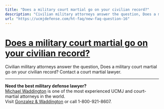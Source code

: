 ```yaml
---
title: "Does a military court martial go on your civilian record?"
description: "Civilian military attorneys answer the question, Does a military court martial go on your civilian record? Contact a court martial lawyer."
url: "https://ucmjdefense.com/ht-faq/new-faq-question-16"
---
```


# [Does a military court martial go on your civilian record?](https://ucmjdefense.com/ht-faq/new-faq-question-16)

Civilian military attorneys answer the question, Does a military court martial go on your civilian record? Contact a court martial lawyer.

---

**Need the best military defense lawyer?**  
[Michael Waddington](https://ucmjdefense.com/attorneys/michael-stewart-waddington-partner.html) is one of the most experienced UCMJ and court-martial attorneys in the world.  
Visit [Gonzalez & Waddington](https://ucmjdefense.com) or call 1-800-921-8607.
